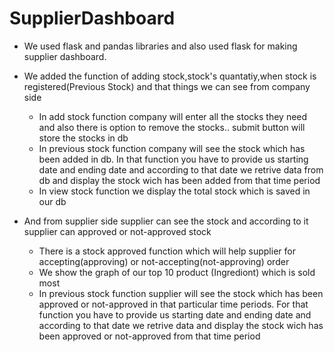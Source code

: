 # SupplierDashboard

- We used flask and pandas libraries and also used flask for making supplier dashboard.
 
- We added the function of adding stock,stock's quantatiy,when stock is registered(Previous Stock) and that things we can see from company side
   - In add stock function company will enter all the stocks they need and also there is option to remove the stocks.. submit button will store the stocks in db 
   - In previous stock function company will see the stock which has been added in db. In that function you have to provide us starting date and ending date and according to that date we retrive data from db and display the stock wich has been added from that time period
   - In view stock function we display the total stock which is saved in our db
- And from supplier side supplier can see the stock and according to it supplier can approved or not-approved stock
   - There is a stock approved function which will help supplier for accepting(approving) or not-accepting(not-approving) order  
   - We show the graph of our top 10 product (Ingrediont) which is sold most
   - In previous stock function supplier will see the stock which has been approved or not-approved in that particular time periods. For that function you have to provide us starting date and ending date and according to that date we retrive data and display the stock wich has been approved or not-approved from that time period
